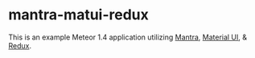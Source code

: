 # mantra-matui-redux

This is an example Meteor 1.4 application utilizing <a href="https://kadirahq.github.io/mantra/">Mantra</a>, <a href="http://www.material-ui.com/">Material UI</a>, & <a href="http://redux.js.org/">Redux</a>.
